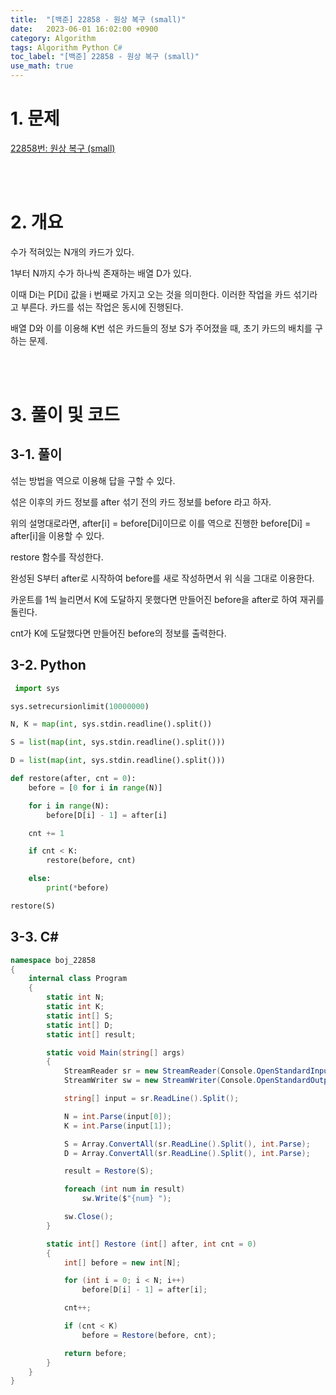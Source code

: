 ```yaml
---
title:  "[백준] 22858 - 원상 복구 (small)"
date:   2023-06-01 16:02:00 +0900
category: Algorithm
tags: Algorithm Python C#
toc_label: "[백준] 22858 - 원상 복구 (small)"
use_math: true
---
```


# 1. 문제
[22858번: 원상 복구 (small)](https://www.acmicpc.net/problem/22858)


<br/>
<br/>

# 2. 개요
수가 적혀있는 N개의 카드가 있다.

1부터 N까지 수가 하나씩 존재하는 배열 D가 있다. 

이때 Di는 P[Di] 값을 i 번째로 가지고 오는 것을 의미한다. 이러한 작업을 카드 섞기라고 부른다. 카드를 섞는 작업은 동시에 진행된다.

배열 D와 이를 이용해 K번 섞은 카드들의 정보 S가 주어졌을 때, 초기 카드의 배치를 구하는 문제.


<br/>
<br/>

# 3. 풀이 및 코드
## 3-1. 풀이
섞는 방법을 역으로 이용해 답을 구할 수 있다.

섞은 이후의 카드 정보를 after 섞기 전의 카드 정보를 before 라고 하자.

위의 설명대로라면, after[i] = before[Di]이므로 이를 역으로 진행한 before[Di] = after[i]을 이용할 수 있다.

restore 함수를 작성한다.

완성된 S부터 after로 시작하여 before를 새로 작성하면서 위 식을 그대로 이용한다.

카운트를 1씩 늘리면서 K에 도달하지 못했다면 만들어진 before을 after로 하여 재귀를 돌린다.

cnt가 K에 도달했다면 만들어진 before의 정보를 출력한다.

## 3-2. Python

```python
 import sys

sys.setrecursionlimit(10000000)

N, K = map(int, sys.stdin.readline().split())

S = list(map(int, sys.stdin.readline().split()))

D = list(map(int, sys.stdin.readline().split()))

def restore(after, cnt = 0):
    before = [0 for i in range(N)]

    for i in range(N):
        before[D[i] - 1] = after[i]

    cnt += 1

    if cnt < K:
        restore(before, cnt)

    else:
        print(*before)

restore(S)
```

## 3-3. C#

```csharp
namespace boj_22858
{
    internal class Program
    {
        static int N;
        static int K;
        static int[] S;
        static int[] D;
        static int[] result;

        static void Main(string[] args)
        {
            StreamReader sr = new StreamReader(Console.OpenStandardInput());
            StreamWriter sw = new StreamWriter(Console.OpenStandardOutput());

            string[] input = sr.ReadLine().Split();

            N = int.Parse(input[0]);
            K = int.Parse(input[1]);

            S = Array.ConvertAll(sr.ReadLine().Split(), int.Parse);
            D = Array.ConvertAll(sr.ReadLine().Split(), int.Parse);

            result = Restore(S);

            foreach (int num in result)
                sw.Write($"{num} ");

            sw.Close();
        }

        static int[] Restore (int[] after, int cnt = 0)
        {
            int[] before = new int[N];

            for (int i = 0; i < N; i++)
                before[D[i] - 1] = after[i];

            cnt++;

            if (cnt < K)
                before = Restore(before, cnt);

            return before;
        }
    }
}
```
